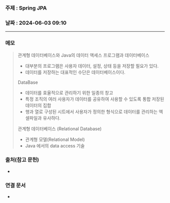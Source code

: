 ### 주제 : Spring JPA

### 날짜 : 2024-06-03 09:10
----
### 메모
> 관계형 데이터베이스와 Java의 데이터 액세스
> 프로그램과 데이터베이스
> 	- 대부분의 프로그램은 사용자 데이터, 설정, 상태 등을 저장할 필요가 있다.
> 	- 데이터를 저장하는 대표적인 수단은 데이터베이스이다.
> 
> DataBase
> 	- 데이터를 효율적으로 관리하기 위한 일종의 창고
> 	- 특정 조직의 여러 사용자가 데이터를 공유하여 사용할 수 있도록 통합 저장된 데이터의 집합
> 	- 행과 열로 구성된 시트에서 사용자가 정의한 형식으로 데이터를 관리하는 엑셀파일과 유사하다.
> 
> 관계형 데이터베이스 (Relational Database)
> 	- 관계형 모델(Relational Model)
> 	- Java 에서의 data access 기술

### 출처(참고 문헌)
-

### 연결 문서
-
